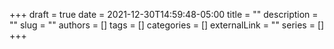 +++ 
draft = true
date = 2021-12-30T14:59:48-05:00
title = ""
description = ""
slug = ""
authors = []
tags = []
categories = []
externalLink = ""
series = []
+++
